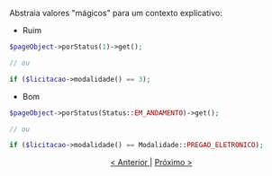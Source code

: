 Abstraia valores "mágicos" para um contexto explicativo:

- Ruim

```php
$pageObject->porStatus(1)->get();

// ou

if ($licitacao->modalidade() == 3);
```

- Bom

```php
$pageObject->porStatus(Status::EM_ANDAMENTO)->get();

// ou

if ($licitacao->modalidade() == Modalidade::PREGAO_ELETRONICO);
```

<p align="center">
    <a href="exemplo2.md"> < Anterior </a> | <a href="exemplo4.md"> Próximo > </a> 
</p>
